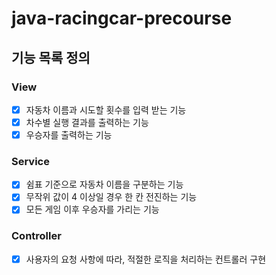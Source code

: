 # java-racingcar-precourse

## 기능 목록 정의

### View

- [x] 자동차 이름과 시도할 횟수를 입력 받는 기능
- [x] 차수별 실행 결과를 출력하는 기능
- [x] 우승자를 출력하는 기능

### Service

- [x] 쉼표 기준으로 자동차 이름을 구분하는 기능
- [x] 무작위 값이 4 이상일 경우 한 칸 전진하는 기능
- [x] 모든 게임 이후 우승자를 가리는 기능

### Controller

- [x] 사용자의 요청 사항에 따라, 적절한 로직을 처리하는 컨트롤러 구현